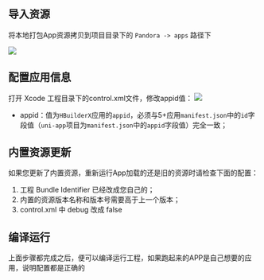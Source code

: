 ## 导入资源
将本地打包App资源拷贝到项目目录下的 `Pandora -> apps` 路径下

![](https://img.cdn.aliyun.dcloud.net.cn/nativedocs/5SDKiOS/ImportResources/dao1.png)

## 配置应用信息

打开 Xcode 工程目录下的control.xml文件，修改appid值：
![](https://img-cdn-tc.dcloud.net.cnuploads/article/20190424/f16ec2cf192ebd5a8fa653b444771841.png)

- appid：值为`HBuilderX`应用的`appid`，必须与5+应用`manifest.json`中的`id`字段值（`uni-app`项目为`manifest.json`中的`appid`字段值）完全一致；

## 内置资源更新

如果您更新了内置资源，重新运行App加载的还是旧的资源时请检查下面的配置：

1. 工程 Bundle Identifier 已经改成您自己的；
2. 内置的资源版本名称和版本号需要高于上一个版本；
3. control.xml 中 debug 改成 false

## 编译运行
上面步骤都完成之后，便可以编译运行工程，如果跑起来的APP是自己想要的应用，说明配置都是正确的

